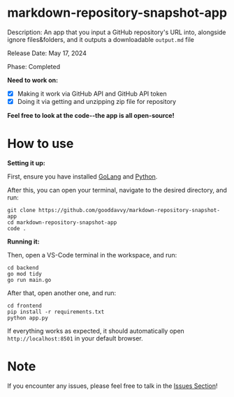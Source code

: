 # markdown-repository-snapshot-app

Description: An app that you input a GitHub repository's URL into, alongside ignore files&folders, and it outputs a downloadable `output.md` file

Release Date: May 17, 2024

Phase: Completed

**Need to work on:**

- [x] Making it work via GitHub API and GitHub API token
- [x] Doing it via getting and unzipping zip file for repository

**Feel free to look at the code--the app is all open-source!**

# How to use

**Setting it up:**

First, ensure you have installed [GoLang](https://go.dev/dl/) and [Python](https://python.org/downloads/).

After this, you can open your terminal, navigate to the desired directory, and run:

```
git clone https://github.com/gooddavvy/markdown-repository-snapshot-app
cd markdown-repository-snapshot-app
code .
```

**Running it:**

Then, open a VS-Code terminal in the workspace, and run:

```
cd backend
go mod tidy
go run main.go
```

After that, open another one, and run:

```
cd frontend
pip install -r requirements.txt
python app.py
```

If everything works as expected, it should automatically open `http://localhost:8501` in your default browser.

# Note

If you encounter any issues, please feel free to talk in the [Issues Section](https://github.com/gooddavvy/markdown-repository-snapshot-app/issues)!
